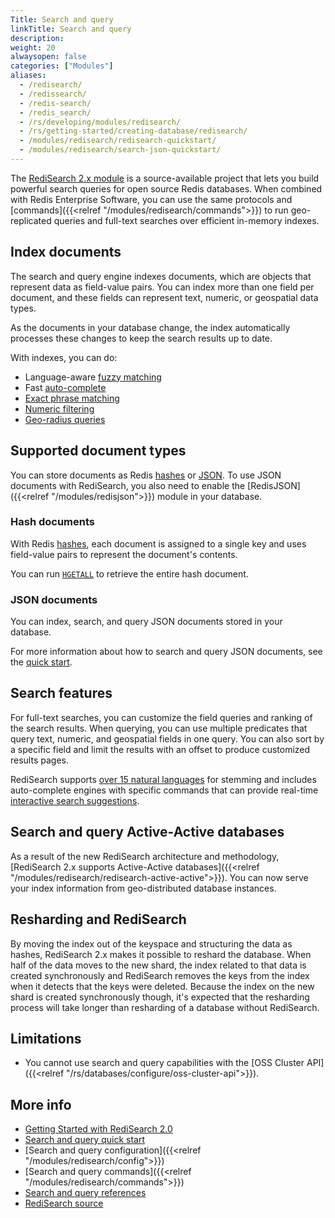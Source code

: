 ```yaml
---
Title: Search and query
linkTitle: Search and query
description:
weight: 20
alwaysopen: false
categories: ["Modules"]
aliases:
  - /redisearch/
  - /redissearch/
  - /redis-search/
  - /redis_search/
  - /rs/developing/modules/redisearch/
  - /rs/getting-started/creating-database/redisearch/
  - /modules/redisearch/redisearch-quickstart/
  - /modules/redisearch/search-json-quickstart/
---
```

The [RediSearch 2.x module](https://redis.com/blog/introducing-redisearch-2-0/) is a source-available project that lets you build powerful search queries for open source Redis databases.
When combined with Redis Enterprise Software, you can use the same protocols and [commands]({{<relref "/modules/redisearch/commands">}})
to run geo-replicated queries and full-text searches over efficient in-memory indexes.

## Index documents

The search and query engine indexes documents, which are objects that represent data as field-value pairs. You can index more than one field per document, and these fields can represent text, numeric, or geospatial data types.

As the documents in your database change, the index automatically processes these changes to keep the search results up to date.

With indexes, you can do:
- Language-aware [fuzzy matching](https://redis.io/docs/stack/search/reference/query_syntax/#fuzzy-matching)
- Fast [auto-complete](https://redis.io/docs/stack/search/design/overview/#auto-completion)
- [Exact phrase matching](https://redis.io/docs/stack/search/reference/query_syntax/)
- [Numeric filtering](https://redis.io/docs/stack/search/reference/query_syntax/#numeric-filters-in-query)
- [Geo-radius queries](https://redis.io/docs/stack/search/reference/query_syntax/#geo-filters-in-query)

## Supported document types

You can store documents as Redis [hashes](https://redis.io/docs/manual/data-types/#hashes) or [JSON](http://www.json.org/). To use JSON documents with RediSearch, you also need to enable the [RedisJSON]({{<relref "/modules/redisjson">}}) module in your database.

### Hash documents

With Redis [hashes](https://redis.io/docs/manual/data-types/#hashes), each document is assigned to a single key and uses field-value pairs to represent the document's contents.

You can run [`HGETALL`](https://redis.io/commands/hgetall/) to retrieve the entire hash document.

### JSON documents

You can index, search, and query JSON documents stored in your database.

For more information about how to search and query JSON documents, see the [quick start](https://redis.io/docs/stack/search/indexing_json/).

## Search features

For full-text searches, you can customize the field queries and ranking of the search results.
When querying, you can use multiple predicates that query text, numeric, and geospatial fields in one query.
You can also sort by a specific field and limit the results with an offset to produce customized results pages.

RediSearch supports [over 15 natural languages](https://redis.io/docs/stack/search/reference/stemming#supported-languages) for stemming and includes auto-complete engines with specific commands that can provide real-time [interactive search suggestions](https://redis.io/commands/ft.sugadd/).

## Search and query Active-Active databases

As a result of the new RediSearch architecture and methodology, [RediSearch 2.x supports Active-Active databases]({{<relref "/modules/redisearch/redisearch-active-active">}}).
You can now serve your index information from geo-distributed database instances.

## Resharding and RediSearch

By moving the index out of the keyspace and structuring the data as hashes, RediSearch 2.x makes it possible to reshard the database.
When half of the data moves to the new shard, the index related to that data is created synchronously and RediSearch removes the keys from the index when it detects that the keys were deleted.
Because the index on the new shard is created synchronously though, it's expected that the resharding process will take longer than resharding of a database without RediSearch.

## Limitations

- You cannot use search and query capabilities with the [OSS Cluster API]({{<relref "/rs/databases/configure/oss-cluster-api">}}).

## More info

- [Getting Started with RediSearch 2.0](https://redis.com/blog/getting-started-with-redisearch-2-0/)
- [Search and query quick start](https://redis.io/docs/stack/search/quick_start/)
- [Search and query configuration]({{<relref "/modules/redisearch/config">}})
- [Search and query commands]({{<relref "/modules/redisearch/commands">}})
- [Search and query references](https://redis.io/docs/stack/search/reference/)
- [RediSearch source](https://github.com/RediSearch/RediSearch)
